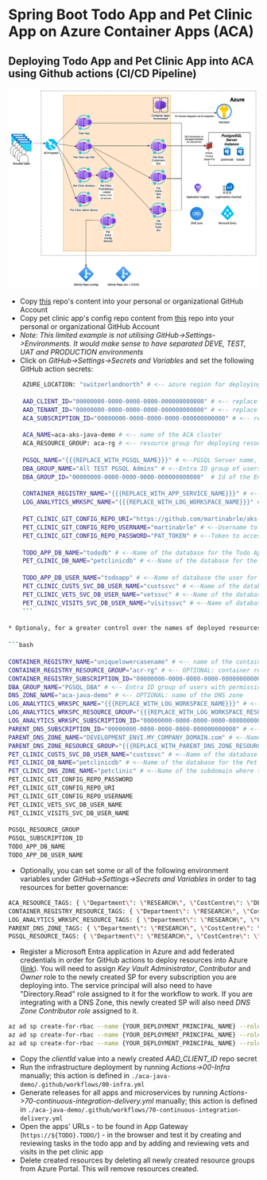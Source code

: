 # Spring Boot Todo App and Pet Clinic App on Azure Container Apps (ACA)

## Deploying Todo App and Pet Clinic App into ACA using Github actions (CI/CD Pipeline)

![Architecture Diagram](./aca-java-demo-architecture.drawio.png)

* Copy [this](https://github.com/martinabrle/aca-java-demo) repo's content into your personal or organizational GitHub Account
* Copy pet clinic app's config repo content from [this](https://github.com/martinabrle/aks-java-demo-config) repo into your personal or organizational GitHub Account
* *Note: This limited example is not utilising GitHub->Settings->Environments. It would make sense to have separated DEVE, TEST, UAT and PRODUCTION environments*
* Click on *GitHub->Settings->Secrets and Variables* and set the following GitHub action secrets:

```bash
    AZURE_LOCATION: "switzerlandnorth" # <-- azure region for deploying resources

    AAD_CLIENT_ID="00000000-0000-0000-0000-000000000000" # <-- replace with the client Id of a Microsoft Entra ID registered application, used for deploying Azure resources (see below)
    AAD_TENANT_ID="00000000-0000-0000-0000-000000000000" # <-- replace with Azure tenantId for deploying resources
    ACA_SUBSCRIPTION_ID="00000000-0000-0000-0000-000000000000" # <-- replace with azure subscription for deploying resources

    ACA_NAME=aca-aks-java-demo # <-- name of the ACA cluster
    ACA_RESOURCE_GROUP: aca-rg # <-- resource group for deploying resources (will be created)

    PGSQL_NAME="{{{REPLACE_WITH_PGSQL_NAME}}}" # <--PGSQL Server name, needs to be unique
    DBA_GROUP_NAME="All TEST PGSQL Admins" # <--Entra ID group of users with permissions to manage the PGSQL server
    DBA_GROUP_ID="00000000-0000-0000-0000-000000000000"  # Id of the Entra ID group of users with permissions to manage the PGSQL server, obtain from Portal's UI or by running 'az ad group show --group "${DBA_GROUP_NAME}" --query '[id]' -o tsv'

    CONTAINER_REGISTRY_NAME="{{{REPLACE_WITH_APP_SERVICE_NAME}}}" # <--needs to be unique
    LOG_ANALYTICS_WRKSPC_NAME="{{{REPLACE_WITH_LOG_WORKSPACE_NAME}}}" # <--needs to be unique

    PET_CLINIC_GIT_CONFIG_REPO_URI="https://github.com/martinabrle/aks-java-demo-config" # <--URI of YOUR Git repository with Pet Clinic Java Spring Boot configurations
    PET_CLINIC_GIT_CONFIG_REPO_USERNAME="martinabrle" # <--Username to access the Git repository with Pet Clinic Java Spring Boot configurations - in this case my GH handle
    PET_CLINIC_GIT_CONFIG_REPO_PASSWORD="PAT_TOKEN" # <--Token to access the Git repository with Pet Clinic Java Spring Boot configurations

    TODO_APP_DB_NAME="tododb" # <--Name of the database for the Todo App
    PET_CLINIC_DB_NAME="petclinicdb" # <--Name of the database for the Pet Clinic App

    TODO_APP_DB_USER_NAME="todoapp" # <--Name of database the user for the Todo App
    PET_CLINIC_CUSTS_SVC_DB_USER_NAME="custssvc" # <--Name of the database user for the Pet Clinic Customers Service
    PET_CLINIC_VETS_SVC_DB_USER_NAME="vetssvc" # <--Name of the database user for the Pet Clinic Vets Service
    PET_CLINIC_VISITS_SVC_DB_USER_NAME="visitssvc" # <--Name of database the user for the Pet Clinic Visits Service
    ```

* Optionaly, for a greater control over the names of deployed resources, separating deployment of stateless and statefull workloads, or governance (tagging), set the following GitHub action secrets: 

```bash

CONTAINER_REGISTRY_NAME="uniquelowercasename" # <-- name of the container registry
CONTAINER_REGISTRY_RESOURCE_GROUP="acr-rg" # <-- OPTIONAL: container registry resource group
CONTAINER_REGISTRY_SUBSCRIPTION_ID="00000000-0000-0000-0000-000000000000" # <-- OPTIONAL: replace with the container registry resource group
DBA_GROUP_NAME="PGSQL_DBA" # <-- Entra ID group of users with permissions to manage the PGSQL server
DNS_ZONE_NAME="aca-java-demo" # <-- OPTIONAL: name of the DNS zone
LOG_ANALYTICS_WRKSPC_NAME="{{{REPLACE_WITH_LOG_WORKSPACE_NAME}}}" # <-- name of the log analytics workspace, needs to be unique
LOG_ANALYTICS_WRKSPC_RESOURCE_GROUP="{{{REPLACE_WITH_LOG_WORKSPACE_RESOURCE_GROUP}}}" # <-- OPTIONAL: name of the log analytics workspace resource group
LOG_ANALYTICS_WRKSPC_SUBSCRIPTION_ID="00000000-0000-0000-0000-000000000000" # <--Subscription ID where Log Analytics will be deployed
PARENT_DNS_SUBSCRIPTION_ID="00000000-0000-0000-0000-000000000000" # <--Subscription ID where the parent DNS zone is located
PARENT_DNS_ZONE_NAME="DEVELOPMENT_ENVI.MY_COMPANY_DOMAIN.com" # <--Name of the parent DNS zone - here I expect to use DNS names like "aca-java-demo.petclinic.DEVELOPMENT_ENVI.MY_COMPANY_DOMAIN.com
PARENT_DNS_ZONE_RESOURCE_GROUP="{{{REPLACE_WITH_PARENT_DNS_ZONE_RESOURCE_GROUP}}}" # <--Resource group for the parent DNS zone
PET_CLINIC_CUSTS_SVC_DB_USER_NAME="custssvc" # <--Name of the database user for the Pet Clinic Customers Service
PET_CLINIC_DB_NAME="petclinicdb" # <--Name of the database for the Pet Clinic App
PET_CLINIC_DNS_ZONE_NAME="petclinic" # <--Name of the subdomain where the Pet Clinic app will be deployed
PET_CLINIC_GIT_CONFIG_REPO_PASSWORD
PET_CLINIC_GIT_CONFIG_REPO_URI
PET_CLINIC_GIT_CONFIG_REPO_USERNAME
PET_CLINIC_VETS_SVC_DB_USER_NAME
PET_CLINIC_VISITS_SVC_DB_USER_NAME

PGSQL_RESOURCE_GROUP
PGSQL_SUBSCRIPTION_ID
TODO_APP_DB_NAME
TODO_APP_DB_USER_NAME
```

* Optionally, you can set some or all of the following environment variables under *GitHub->Settings->Secrets and Variables* in order to tag resources for better governance:

```bash
ACA_RESOURCE_TAGS: { \"Department\": \"RESEARCH\", \"CostCentre\": \"DEVELOPMENT\", \"DeleteWeekly\": \"true\", \"Workload\": \"DEVELOPMENT\", \"StopNightly\": \"true\"}
CONTAINER_REGISTRY_RESOURCE_TAGS: { \"Department\": \"RESEARCH\", \"CostCentre\": \"DEVELOPMENT\", \"DeleteWeekly\": \"false\", \"Workload\": \"DEVELOPMENT\"}
LOG_ANALYTICS_WRKSPC_RESOURCE_TAGS: { \"Department\": \"RESEARCH\", \"CostCentre\": \"DEVELOPMENT\", \"DeleteWeekly\": \"false\", \"Workload\": \"DEVELOPMENT\"}
PARENT_DNS_ZONE_TAGS: { \"Department\": \"RESEARCH\", \"CostCentre\": \"DEVELOPMENT\", \"DeleteWeekly\": \"false\", \"Workload\": \"DEVELOPMENT\"}
PGSQL_RESOURCE_TAGS: { \"Department\": \"RESEARCH\", \"CostCentre\": \"DEVELOPMENT\", \"DeleteWeekly\": \"false\", \"Workload\": \"DEVELOPMENT\", \"StopNightly\": \"true\"}
```

* Register a Microsoft Entra application in Azure and add federated credentials in order for GitHub actions to deploy resources into Azure ([link](https://learn.microsoft.com/en-us/azure/developer/github/connect-from-azure?tabs=azure-cli%2Cwindows#use-the-azure-login-action-with-openid-connect)). You will need to assign *Key Vault Administrator*, *Contributor* and *Owner* role to the newly created SP for every subscription you are deploying into. The service principal will also need to have "Directory.Read" role assigned to it for the workflow to work. If you are integrating with a DNS Zone, this newly created SP will also need *DNS Zone Contributor role* assigned to it.

```bash
az ad sp create-for-rbac --name {YOUR_DEPLOYMENT_PRINCIPAL_NAME} --role "Key Vault Administrator" --scopes /subscriptions/{AZURE_SUBSCRIPTION_ID} --sdk-auth
az ad sp create-for-rbac --name {YOUR_DEPLOYMENT_PRINCIPAL_NAME} --role contributor --scopes /subscriptions/{AZURE_SUBSCRIPTION_ID} --sdk-auth
az ad sp create-for-rbac --name {YOUR_DEPLOYMENT_PRINCIPAL_NAME} --role owner --scopes /subscriptions/{AZURE_SUBSCRIPTION_ID} --sdk-auth
```

* Copy the *clientId* value into a newly created *AAD_CLIENT_ID* repo secret
* Run the infrastructure deployment by running *Actions->00-Infra* manually; this action is defined in ```./aca-java-demo/.github/workflows/00-infra.yml```
* Generate releases for all apps and microservices by running *Actions->70-continuous-integration-delivery.yml* manually; this action is defined in ```./aca-java-demo/.github/workflows/70-continuous-integration-delivery.yml```
* Open the apps' URLs - to be found in App Gateway (```https://${TODO}.TODO/```) - in the browser and test it by creating and reviewing tasks in the todo app and by adding and reviewing vets and visits in the pet clinic app
* Delete created resources by deleting all newly created resource groups from Azure Portal. This will remove resources created.
